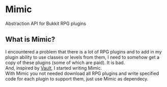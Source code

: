 # Mimic 
Abstraction API for Bukkit RPG plugins

## What is Mimic?
I encountered a problem that there is a lot of RPG plugins and to add in my plugin ability to use classes or levels from them, 
I need to somehow get a copy of these plugins (some of which are paid). It is bad.  
And, inspired by [Vault](https://github.com/MilkBowl/Vault), I started writing Mimic.  
With Mimic you not needed download all RPG plugins and write specified code for each plugin to support them, just use Mimic as dependecy.
